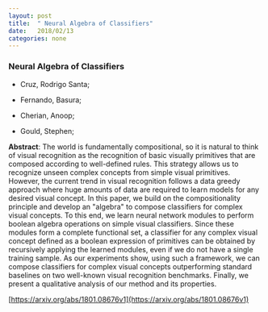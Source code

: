 ```yaml
---
layout: post
title:  " Neural Algebra of Classifiers"
date:   2018/02/13
categories: none
---
```




### Neural Algebra of Classifiers



* Cruz, Rodrigo Santa; 

* Fernando, Basura; 

* Cherian, Anoop; 

* Gould, Stephen; 





**Abstract**:  The world is fundamentally compositional, so it is natural to think of visual recognition as the recognition of basic visually primitives that are composed according to well-defined rules. This strategy allows us to recognize unseen complex concepts from simple visual primitives. However, the current trend in visual recognition follows a data greedy approach where huge amounts of data are required to learn models for any desired visual concept. In this paper, we build on the compositionality principle and develop an &#34;algebra&#34; to compose classifiers for complex visual concepts. To this end, we learn neural network modules to perform boolean algebra operations on simple visual classifiers. Since these modules form a complete functional set, a classifier for any complex visual concept defined as a boolean expression of primitives can be obtained by recursively applying the learned modules, even if we do not have a single training sample. As our experiments show, using such a framework, we can compose classifiers for complex visual concepts outperforming standard baselines on two well-known visual recognition benchmarks. Finally, we present a qualitative analysis of our method and its properties. 



 [https://arxiv.org/abs/1801.08676v1](https://arxiv.org/abs/1801.08676v1) 

